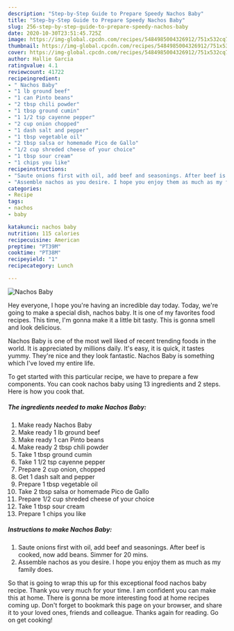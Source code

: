 ```yaml
---
description: "Step-by-Step Guide to Prepare Speedy Nachos Baby"
title: "Step-by-Step Guide to Prepare Speedy Nachos Baby"
slug: 256-step-by-step-guide-to-prepare-speedy-nachos-baby
date: 2020-10-30T23:51:45.725Z
image: https://img-global.cpcdn.com/recipes/5484985004326912/751x532cq70/nachos-baby-recipe-main-photo.jpg
thumbnail: https://img-global.cpcdn.com/recipes/5484985004326912/751x532cq70/nachos-baby-recipe-main-photo.jpg
cover: https://img-global.cpcdn.com/recipes/5484985004326912/751x532cq70/nachos-baby-recipe-main-photo.jpg
author: Hallie Garcia
ratingvalue: 4.1
reviewcount: 41722
recipeingredient:
- " Nachos Baby"
- "1 lb ground beef"
- "1 can Pinto beans"
- "2 tbsp chili powder"
- "1 tbsp ground cumin"
- "1 1/2 tsp cayenne pepper"
- "2 cup onion chopped"
- "1 dash salt and pepper"
- "1 tbsp vegetable oil"
- "2 tbsp salsa or homemade Pico de Gallo"
- "1/2 cup shreded cheese of your choice"
- "1 tbsp sour cream"
- "1 chips you like"
recipeinstructions:
- "Saute onions first with oil, add beef and seasonings. After beef is cooked, now add beans. Simmer for 20 mins."
- "Assemble nachos as you desire. I hope you enjoy them as much as my family does."
categories:
- Recipe
tags:
- nachos
- baby

katakunci: nachos baby 
nutrition: 115 calories
recipecuisine: American
preptime: "PT39M"
cooktime: "PT38M"
recipeyield: "1"
recipecategory: Lunch

---
```



![Nachos Baby](https://img-global.cpcdn.com/recipes/5484985004326912/751x532cq70/nachos-baby-recipe-main-photo.jpg)

Hey everyone, I hope you're having an incredible day today. Today, we're going to make a special dish, nachos baby. It is one of my favorites food recipes. This time, I'm gonna make it a little bit tasty. This is gonna smell and look delicious.

Nachos Baby is one of the most well liked of recent trending foods in the world. It is appreciated by millions daily. It's easy, it is quick, it tastes yummy. They're nice and they look fantastic. Nachos Baby is something which I've loved my entire life.




To get started with this particular recipe, we have to prepare a few components. You can cook nachos baby using 13 ingredients and 2 steps. Here is how you cook that.

<!--inarticleads1-->

##### The ingredients needed to make Nachos Baby:

1. Make ready  Nachos Baby
1. Make ready 1 lb ground beef
1. Make ready 1 can Pinto beans
1. Make ready 2 tbsp chili powder
1. Take 1 tbsp ground cumin
1. Take 1 1/2 tsp cayenne pepper
1. Prepare 2 cup onion, chopped
1. Get 1 dash salt and pepper
1. Prepare 1 tbsp vegetable oil
1. Take 2 tbsp salsa or homemade Pico de Gallo
1. Prepare 1/2 cup shreded cheese of your choice
1. Take 1 tbsp sour cream
1. Prepare 1 chips you like




<!--inarticleads2-->

##### Instructions to make Nachos Baby:

1. Saute onions first with oil, add beef and seasonings. After beef is cooked, now add beans. Simmer for 20 mins.
1. Assemble nachos as you desire. I hope you enjoy them as much as my family does.




So that is going to wrap this up for this exceptional food nachos baby recipe. Thank you very much for your time. I am confident you can make this at home. There is gonna be more interesting food at home recipes coming up. Don't forget to bookmark this page on your browser, and share it to your loved ones, friends and colleague. Thanks again for reading. Go on get cooking!
